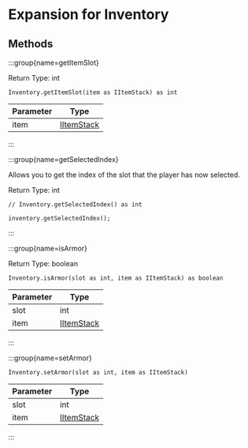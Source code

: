 # Expansion for Inventory

## Methods

:::group{name=getItemSlot}

Return Type: int

```zenscript
Inventory.getItemSlot(item as IItemStack) as int
```

| Parameter |                    Type                    |
|-----------|--------------------------------------------|
| item      | [IItemStack](/vanilla/api/item/IItemStack) |


:::

:::group{name=getSelectedIndex}

Allows you to get the index of the slot that the player has now selected.

Return Type: int

```zenscript
// Inventory.getSelectedIndex() as int

inventory.getSelectedIndex();
```

:::

:::group{name=isArmor}

Return Type: boolean

```zenscript
Inventory.isArmor(slot as int, item as IItemStack) as boolean
```

| Parameter |                    Type                    |
|-----------|--------------------------------------------|
| slot      | int                                        |
| item      | [IItemStack](/vanilla/api/item/IItemStack) |


:::

:::group{name=setArmor}

```zenscript
Inventory.setArmor(slot as int, item as IItemStack)
```

| Parameter |                    Type                    |
|-----------|--------------------------------------------|
| slot      | int                                        |
| item      | [IItemStack](/vanilla/api/item/IItemStack) |


:::


